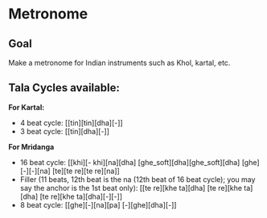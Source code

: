 # Metronome

## Goal
Make a metronome for Indian instruments such as Khol, kartal, etc.

## Tala Cycles available:
**For Kartal:**
- 4 beat cycle: [[tin][tin][dha][-]]
-	3 beat cycle: [[tin][dha][-]]

**For Mridanga**
- 16 beat cycle: [[khi][- khi][na][dha] [ghe_soft][dha][ghe_soft][dha] [ghe][-][-][na] [te][te re][te re][na]]
-	Filler (11 beats, 12th beat is the na (12th beat of 16 beat cycle); you may say the anchor is the 1st beat only): [[te re][khe ta][dha] [te re][khe ta][dha] [te re][khe ta][dha][-][-]]
-	8 beat cycle: [[ghe][-][na][pa] [-][ghe][dha][-]]
